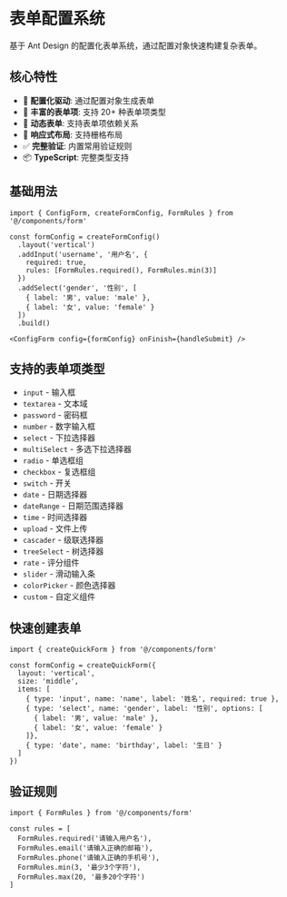 # 表单配置系统

基于 Ant Design 的配置化表单系统，通过配置对象快速构建复杂表单。

## 核心特性

- 🎯 **配置化驱动**: 通过配置对象生成表单
- 🔧 **丰富的表单项**: 支持 20+ 种表单项类型
- 🔄 **动态表单**: 支持表单项依赖关系
- 📱 **响应式布局**: 支持栅格布局
- ✅ **完整验证**: 内置常用验证规则
- 📦 **TypeScript**: 完整类型支持

## 基础用法

```tsx
import { ConfigForm, createFormConfig, FormRules } from '@/components/form'

const formConfig = createFormConfig()
  .layout('vertical')
  .addInput('username', '用户名', {
    required: true,
    rules: [FormRules.required(), FormRules.min(3)]
  })
  .addSelect('gender', '性别', [
    { label: '男', value: 'male' },
    { label: '女', value: 'female' }
  ])
  .build()

<ConfigForm config={formConfig} onFinish={handleSubmit} />
```

## 支持的表单项类型

- `input` - 输入框
- `textarea` - 文本域  
- `password` - 密码框
- `number` - 数字输入框
- `select` - 下拉选择器
- `multiSelect` - 多选下拉选择器
- `radio` - 单选框组
- `checkbox` - 复选框组
- `switch` - 开关
- `date` - 日期选择器
- `dateRange` - 日期范围选择器
- `time` - 时间选择器
- `upload` - 文件上传
- `cascader` - 级联选择器
- `treeSelect` - 树选择器
- `rate` - 评分组件
- `slider` - 滑动输入条
- `colorPicker` - 颜色选择器
- `custom` - 自定义组件

## 快速创建表单

```tsx
import { createQuickForm } from '@/components/form'

const formConfig = createQuickForm({
  layout: 'vertical',
  size: 'middle',
  items: [
    { type: 'input', name: 'name', label: '姓名', required: true },
    { type: 'select', name: 'gender', label: '性别', options: [
      { label: '男', value: 'male' },
      { label: '女', value: 'female' }
    ]},
    { type: 'date', name: 'birthday', label: '生日' }
  ]
})
```

## 验证规则

```tsx
import { FormRules } from '@/components/form'

const rules = [
  FormRules.required('请输入用户名'),
  FormRules.email('请输入正确的邮箱'),
  FormRules.phone('请输入正确的手机号'),
  FormRules.min(3, '最少3个字符'),
  FormRules.max(20, '最多20个字符')
]
```